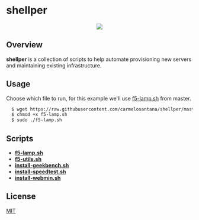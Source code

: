 # shellper

<p align="center">
<img src="https://github-shellhelp.s3.amazonaws.com/f5-lamp-640.gif" />
</p>

## Overview

**shellper** is a collection of scripts to help automate provisioning new servers and maintaining existing infrastructure.

## Usage
Choose which file to run, for this example we'll use [f5-lamp.sh](https://raw.githubusercontent.com/carmelosantana/shellper/master/f5-lamp.sh) from master.

``` bash
  $ wget https://raw.githubusercontent.com/carmelosantana/shellper/master/f5-lamp.sh
  $ chmod +x f5-lamp.sh
  $ sudo ./f5-lamp.sh
```

## Scripts
* [**f5-lamp.sh**](https://raw.githubusercontent.com/carmelosantana/shellper/master/f5-lamp.sh)
* [**f5-utils.sh**](https://raw.githubusercontent.com/carmelosantana/shellper/master/f5-utils.sh)
* [**install-geekbench.sh**](https://raw.githubusercontent.com/carmelosantana/shellper/master/install-geekbench.sh)
* [**install-speedtest.sh**](https://raw.githubusercontent.com/carmelosantana/shellper/master/install-speedtest.sh)
* [**install-webmin.sh**](https://raw.githubusercontent.com/carmelosantana/shellper/master/install-webmin.sh)

## License
[MIT](http://opensource.org/licenses/MIT)